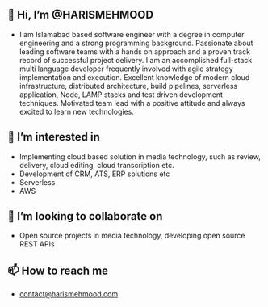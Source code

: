 👋 Hi, I’m @HARISMEHMOOD
-
- I am Islamabad based software engineer with a degree in computer engineering and a strong programming background. Passionate about leading software teams with a hands on approach and a proven track record of successful project delivery. I am an accomplished full-stack multi language developer frequently involved with agile strategy implementation and execution. Excellent knowledge of modern cloud infrastructure, distributed architecture, build pipelines, serverless application, Node, LAMP stacks and test driven development techniques. Motivated team lead with a positive attitude and always excited to learn new technologies.

👀 I’m interested in
-
- Implementing cloud based solution in media technology, such as review, delivery, cloud editing, cloud transcription etc.
- Development of CRM, ATS, ERP solutions etc
- Serverless 
- AWS 

💞️ I’m looking to collaborate on
-
- Open source projects in media technology, developing open source REST APIs

📫 How to reach me
-
- contact@harismehmood.com

<!---
HARISMEHMOOD/HARISMEHMOOD is a ✨ special ✨ repository because its `README.md` (this file) appears on your GitHub profile.
You can click the Preview link to take a look at your changes.
--->
